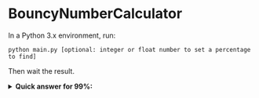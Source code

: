 # BouncyNumberCalculator
In a Python 3.x environment, run:
```
python main.py [optional: integer or float number to set a percentage to find]
```
Then wait the result.

<details>
    <summary><strong>Quick answer for 99%:</strong></summary>
    Last Bouncy Number Verified: 107290600<br>
    Amount of Bouncy Numbers: 106217694<br>
    Proportion of Bouncy Numbers: 0.99<br>
</details>